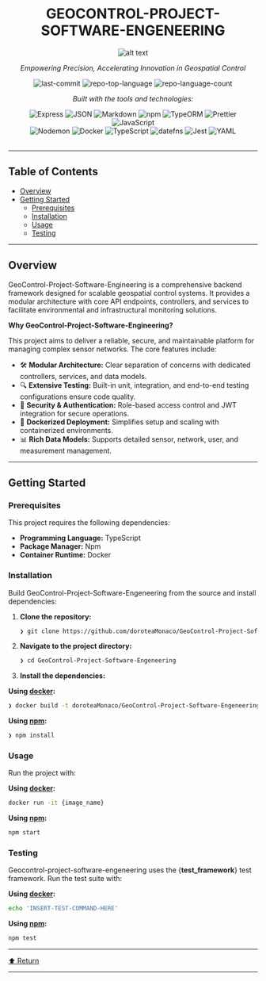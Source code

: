 <div id="top">

<!-- HEADER STYLE: CLASSIC -->
<div align="center">


# GEOCONTROL-PROJECT-SOFTWARE-ENGENEERING
![alt text](geocontrol.png)


<em>Empowering Precision, Accelerating Innovation in Geospatial Control</em>

<!-- BADGES -->
<img src="https://img.shields.io/github/last-commit/doroteaMonaco/GeoControl-Project-Software-Engeneering?style=flat&logo=git&logoColor=white&color=0080ff" alt="last-commit">
<img src="https://img.shields.io/github/languages/top/doroteaMonaco/GeoControl-Project-Software-Engeneering?style=flat&color=0080ff" alt="repo-top-language">
<img src="https://img.shields.io/github/languages/count/doroteaMonaco/GeoControl-Project-Software-Engeneering?style=flat&color=0080ff" alt="repo-language-count">

<em>Built with the tools and technologies:</em>

<img src="https://img.shields.io/badge/Express-000000.svg?style=flat&logo=Express&logoColor=white" alt="Express">
<img src="https://img.shields.io/badge/JSON-000000.svg?style=flat&logo=JSON&logoColor=white" alt="JSON">
<img src="https://img.shields.io/badge/Markdown-000000.svg?style=flat&logo=Markdown&logoColor=white" alt="Markdown">
<img src="https://img.shields.io/badge/npm-CB3837.svg?style=flat&logo=npm&logoColor=white" alt="npm">
<img src="https://img.shields.io/badge/TypeORM-FE0803.svg?style=flat&logo=TypeORM&logoColor=white" alt="TypeORM">
<img src="https://img.shields.io/badge/Prettier-F7B93E.svg?style=flat&logo=Prettier&logoColor=black" alt="Prettier">
<img src="https://img.shields.io/badge/JavaScript-F7DF1E.svg?style=flat&logo=JavaScript&logoColor=black" alt="JavaScript">
<br>
<img src="https://img.shields.io/badge/Nodemon-76D04B.svg?style=flat&logo=Nodemon&logoColor=white" alt="Nodemon">
<img src="https://img.shields.io/badge/Docker-2496ED.svg?style=flat&logo=Docker&logoColor=white" alt="Docker">
<img src="https://img.shields.io/badge/TypeScript-3178C6.svg?style=flat&logo=TypeScript&logoColor=white" alt="TypeScript">
<img src="https://img.shields.io/badge/datefns-770C56.svg?style=flat&logo=date-fns&logoColor=white" alt="datefns">
<img src="https://img.shields.io/badge/Jest-C21325.svg?style=flat&logo=Jest&logoColor=white" alt="Jest">
<img src="https://img.shields.io/badge/YAML-CB171E.svg?style=flat&logo=YAML&logoColor=white" alt="YAML">

</div>
<br>

---

## Table of Contents

- [Overview](#overview)
- [Getting Started](#getting-started)
    - [Prerequisites](#prerequisites)
    - [Installation](#installation)
    - [Usage](#usage)
    - [Testing](#testing)

---

## Overview

GeoControl-Project-Software-Engineering is a comprehensive backend framework designed for scalable geospatial control systems. It provides a modular architecture with core API endpoints, controllers, and services to facilitate environmental and infrastructural monitoring solutions.

**Why GeoControl-Project-Software-Engineering?**

This project aims to deliver a reliable, secure, and maintainable platform for managing complex sensor networks. The core features include:

- 🛠️ **Modular Architecture:** Clear separation of concerns with dedicated controllers, services, and data models.
- 🔍 **Extensive Testing:** Built-in unit, integration, and end-to-end testing configurations ensure code quality.
- 🔐 **Security & Authentication:** Role-based access control and JWT integration for secure operations.
- 🐳 **Dockerized Deployment:** Simplifies setup and scaling with containerized environments.
- 📊 **Rich Data Models:** Supports detailed sensor, network, user, and measurement management.

---

## Getting Started

### Prerequisites

This project requires the following dependencies:

- **Programming Language:** TypeScript
- **Package Manager:** Npm
- **Container Runtime:** Docker

### Installation

Build GeoControl-Project-Software-Engeneering from the source and install dependencies:

1. **Clone the repository:**

    ```sh
    ❯ git clone https://github.com/doroteaMonaco/GeoControl-Project-Software-Engeneering
    ```

2. **Navigate to the project directory:**

    ```sh
    ❯ cd GeoControl-Project-Software-Engeneering
    ```

3. **Install the dependencies:**

**Using [docker](https://www.docker.com/):**

```sh
❯ docker build -t doroteaMonaco/GeoControl-Project-Software-Engeneering .
```
**Using [npm](https://www.npmjs.com/):**

```sh
❯ npm install
```

### Usage

Run the project with:

**Using [docker](https://www.docker.com/):**

```sh
docker run -it {image_name}
```
**Using [npm](https://www.npmjs.com/):**

```sh
npm start
```

### Testing

Geocontrol-project-software-engeneering uses the {__test_framework__} test framework. Run the test suite with:

**Using [docker](https://www.docker.com/):**

```sh
echo 'INSERT-TEST-COMMAND-HERE'
```
**Using [npm](https://www.npmjs.com/):**

```sh
npm test
```

---

<div align="left"><a href="#top">⬆ Return</a></div>

---
